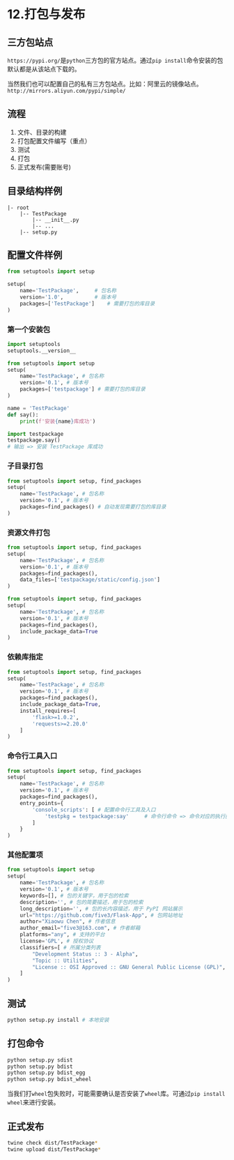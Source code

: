 # 12.打包与发布

## 三方包站点
`https://pypi.org/`是`python`三方包的官方站点。通过`pip install`命令安装的包默认都是从该站点下载的。

当然我们也可以配置自己的私有三方包站点。比如：阿里云的镜像站点。`http://mirrors.aliyun.com/pypi/simple/`

## 流程
1. 文件、目录的构建
1. 打包配置文件编写（重点）
1. 测试
1. 打包
1. 正式发布(需要账号)

## 目录结构样例
```text
|- root 
    |-- TestPackage 
        |-- __init__.py 
        |-- ... 
    |-- setup.py
```

## 配置文件样例

```python
from setuptools import setup

setup(
    name='TestPackage',     # 包名称
    version='1.0',          # 版本号
    packages=['TestPackage']    # 需要打包的库目录
)
```


### 第一个安装包
```python
import setuptools 
setuptools.__version__
```

```python
from setuptools import setup 
setup( 
    name='TestPackage', # 包名称
    version='0.1', # 版本号
    packages=['testpackage'] # 需要打包的库目录
)
```
```python
name = 'TestPackage' 
def say(): 
    print(f'安装{name}库成功')
```
```python
import testpackage
testpackage.say() 
# 输出 => 安装 TestPackage 库成功
```

### 子目录打包
```python
from setuptools import setup, find_packages 
setup( 
    name='TestPackage', # 包名称
    version='0.1', # 版本号
    packages=find_packages() # 自动发现需要打包的库目录
)
```

### 资源文件打包
```python
from setuptools import setup, find_packages 
setup( 
    name='TestPackage', # 包名称
    version='0.1', # 版本号
    packages=find_packages(), 
    data_files=['testpackage/static/config.json'] 
)
```
```python
from setuptools import setup, find_packages 
setup( 
    name='TestPackage', # 包名称
    version='0.1', # 版本号
    packages=find_packages(), 
    include_package_data=True 
)
```

### 依赖库指定
```python
from setuptools import setup, find_packages 
setup( 
    name='TestPackage', # 包名称
    version='0.1', # 版本号
    packages=find_packages(), 
    include_package_data=True, 
    install_requires=[ 
        'flask>=1.0.2', 
        'requests>=2.20.0' 
    ] 
)
```

### 命令行工具入口
```python
from setuptools import setup, find_packages 
setup( 
    name='TestPackage', # 包名称
    version='0.1', # 版本号
    packages=find_packages(), 
    entry_points={ 
        'console_scripts': [ # 配置命令行工具及入口
            'testpkg = testpackage:say'     # 命令行命令 => 命令对应的执行脚本
        ] 
    } 
)
```

### 其他配置项

```python
from setuptools import setup 
setup( 
    name='TestPackage', # 包名称
    version='0.1', # 版本号
    keywords=[], # 包的关键字，用于包的检索
    description='', # 包的简要描述，用于包的检索
    long_description='', # 包的长内容描述，用于 PyPI 网站展示
    url="https://github.com/five3/Flask-App", # 包网站地址
    author="Xiaowu Chen", # 作者信息
    author_email="five3@163.com", # 作者邮箱
    platforms="any", # 支持的平台
    license='GPL', # 授权协议
    classifiers=[ # 所属分类列表
        "Development Status :: 3 - Alpha", 
        "Topic :: Utilities",
        "License :: OSI Approved :: GNU General Public License (GPL)", 
    ] 
)
```



## 测试
```bash
python setup.py install # 本地安装
```

## 打包命令
```bash
python setup.py sdist 
python setup.py bdist 
python setup.py bdist_egg 
python setup.py bdist_wheel
```
当我们打`wheel`包失败时，可能需要确认是否安装了`wheel`库。可通过`pip install wheel`来进行安装。



## 正式发布
```bash
twine check dist/TestPackage*
twine upload dist/TestPackage*
```



